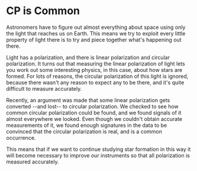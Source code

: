 # CP is Common

Astronomers have to figure out almost everything about space using only the light that reaches us on Earth. This means we try to exploit every little property of light there is to try and piece together what's happening out there.

Light has a polarization, and there is linear polarization and circular polarization. It turns out that measuring the linear polarization of light lets you work out some interesting physics, in this case, about how stars are formed. For lots of reasons, the circular polarization of this light is ignored, because there wasn't any reason to expect any to be there, and it's quite difficult to measure accurately. 

Recently, an argument was made that some linear polarization gets converted --and lost-- to circular polarization. We checked to see how common circular polarization could be found, and we found signals of it almost everywhere we looked. Even though we couldn't obtain accurate measurements of it, we found enough signatures in the data to be convinced that the circular polarization is real, and is a common occurrence. 

This means that if we want to continue studying star formation in this way it will become necessary to improve our instruments so that all polarization is measured accurately.
